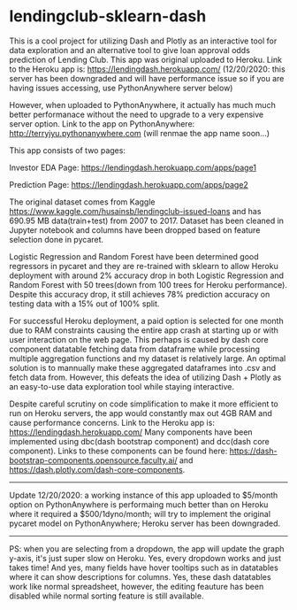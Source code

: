 # lendingclub-sklearn-dash
This is a cool project for utilizing Dash and Plotly as an interactive tool for data exploration and an alternative tool to give loan approval odds prediction of Lending Club.
This app was original uploaded to Heroku.
Link to the Heroku app is: https://lendingdash.herokuapp.com/ (12/20/2020: this server has been downgraded and will have performance issue so if you are having issues accessing, use PythonAnywhere server below)


However, when uploaded to PythonAnywhere, it actually has much much better performanace without the need to upgrade to a very expensive server option.
Link to the app on PythonAnywhere: http://terryjyu.pythonanywhere.com (will renmae the app name soon...)

This app consists of two pages:

Investor EDA Page: https://lendingdash.herokuapp.com/apps/page1

Prediction Page: https://lendingdash.herokuapp.com/apps/page2

The original dataset comes from Kaggle https://www.kaggle.com/husainsb/lendingclub-issued-loans and has 690.95 MB data(train+test) from 2007 to 2017.
Dataset has been cleaned in Jupyter notebook and columns have been dropped based on feature selection done in pycaret.

Logistic Regression and Random Forest have been determined good regressors in pycaret and they are re-trained with sklearn to allow Heroku deployment with around 2% accuracy drop in both 
Logistic Regression and Random Forest with 50 trees(down from 100 trees for Heroku performance). Despite this accuracy drop, it still achieves 78% prediction accuracy on testing data with a 15% out of 100% split.

For successful Heroku deployment, a paid option is selected for one month due to RAM constraints causing the entire app crash at starting up or with user interaction on the web page. This perhaps is caused by dash core component datatable fetching data from dataframe while processing multiple aggregation functions and my dataset is relatively large. An optimal solution is to mannually make these aggregated dataframes into .csv and fetch data from. However, this defeats the idea of utilizing Dash + Plotly as an easy-to-use data exploration tool while staying interactive.

Despite careful scrutiny on code simplification to make it more efficient to run on Heroku servers, the app would constantly max out 4GB RAM and cause performance concerns. 
Link to the Heroku app is: https://lendingdash.herokuapp.com/
Many components have been implemented using dbc(dash bootstrap component) and dcc(dash core component). Links to these components can be found here: https://dash-bootstrap-components.opensource.faculty.ai/ and https://dash.plotly.com/dash-core-components.

********
Update 12/20/2020: a working instance of this app uploaded to $5/month option on PythonAnywhere is performaing much better than on Heroku where it required a $500/1dyno/month; will try to implement the original pycaret model on PythonAnywhere; Heroku server has been downgraded.


********
PS: when you are selecting from a dropdown, the app will update the graph y-axis, it's just super slow on Heroku. Yes, every dropdown works and just takes time! And yes, many fields have hover tooltips such as in datatables where it can show descriptions for columns. Yes, these dash datatables work like normal spreadsheet, however, the editing feauture has been disabled while normal sorting feature is still available.
